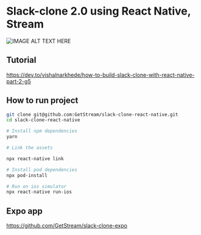 # Slack-clone 2.0 using React Native, Stream

<div style="display: inline">
<img src="https://stream-blog-v2.imgix.net/blog/wp-content/uploads/80af4fbb74a77a4465679f6118af7427/image.png" alt="IMAGE ALT TEXT HERE"/>
</div>

## Tutorial

https://dev.to/vishalnarkhede/how-to-build-slack-clone-with-react-native-part-2-g5

## How to run project

```sh
git clone git@github.com:GetStream/slack-clone-react-native.git
cd slack-clone-react-native

# Install npm dependencies
yarn

# Link the assets

npx react-native link

# Install pod dependencies
npx pod-install

# Run on ios simulator
npx react-native run-ios
```

## Expo app

https://github.com/GetStream/slack-clone-expo
